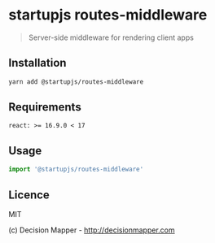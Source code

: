 # startupjs routes-middleware
> Server-side middleware for rendering client apps

## Installation

```sh
yarn add @startupjs/routes-middleware
```

## Requirements

```
react: >= 16.9.0 < 17
```

## Usage

```js
import '@startupjs/routes-middleware'
```

## Licence

MIT

(c) Decision Mapper - http://decisionmapper.com
